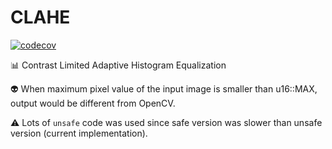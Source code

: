 # CLAHE
[![codecov](https://codecov.io/gh/yk-szk/clahe/branch/main/graph/badge.svg?token=6288CW47HH)](https://codecov.io/gh/yk-szk/clahe)

📊 Contrast Limited Adaptive Histogram Equalization

👽 When maximum pixel value of the input image is smaller than u16::MAX, output would be different from OpenCV.

⚠️ Lots of `unsafe` code was used since safe version was slower than unsafe version (current implementation).